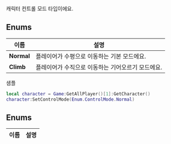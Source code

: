 
캐릭터 컨트롤 모드 타입이에요. 
## **Enums**

 **이름** | **설명** |
 --- | --- |
**Normal** |플레이어가 수평으로 이동하는 기본 모드에요. |
**Climb** |플레이어가 수직으로 이동하는 기어오르기 모드에요. |

샘플 

```lua
local character = Game:GetAllPlayer()[1]:GetCharacter()
character:SetControlMode(Enum.ControlMode.Normal)
```
## **Enums**

 **이름** | **설명** |
 --- | --- |
